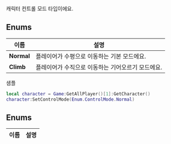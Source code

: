 
캐릭터 컨트롤 모드 타입이에요. 
## **Enums**

 **이름** | **설명** |
 --- | --- |
**Normal** |플레이어가 수평으로 이동하는 기본 모드에요. |
**Climb** |플레이어가 수직으로 이동하는 기어오르기 모드에요. |

샘플 

```lua
local character = Game:GetAllPlayer()[1]:GetCharacter()
character:SetControlMode(Enum.ControlMode.Normal)
```
## **Enums**

 **이름** | **설명** |
 --- | --- |
